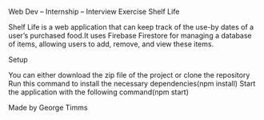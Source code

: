 Web Dev – Internship – Interview Exercise Shelf Life 

Shelf Life is a web application that can keep track of the use-by dates of a user’s purchased food.It uses Firebase Firestore for managing a database of items, allowing users to add, remove, and view these items. 

Setup

You can either download the zip file of the project or clone the repository
Run this command to install the necessary dependencies(npm install)
Start the application with the following command(npm start)

Made by
George Timms





